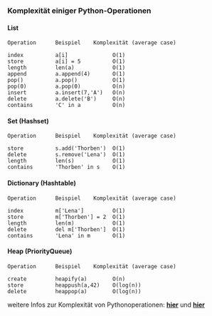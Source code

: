 ### Komplexität einiger Python-Operationen

#### List

```
Operation      Beispiel    Komplexität (average case)

index          a[i]              O(1)
store          a[i] = 5          O(1)
length         len(a)            O(1)
append         a.append(4)       O(1)
pop()          a.pop()           O(1)
pop(0)         a.pop(0)          O(n)
insert         a.insert(7,'A')   O(n)
delete         a.delete('B')     O(n)
contains       'C' in a          O(n)
```

#### Set (Hashset)

```
Operation      Beispiel    Komplexität (average case)

store          s.add('Thorben')  O(1)
delete         s.remove('Lena')  O(1)
length         len(s)            O(1)
contains       'Thorben' in s    O(1)
```

#### Dictionary (Hashtable)

```
Operation      Beispiel    Komplexität (average case)

index          m['Lena']         O(1)
store          m['Thorben'] = 2  O(1)
length         len(m)            O(1)
delete         del m['Thorben']  O(1)
contains       'Lena' in m       O(1)
```

#### Heap (PriorityQueue) 

```
Operation      Beispiel    Komplexität (average case)

create         heapify(a)        O(n)
store          heappush(a,42)    O(log(n))
delete         heappop(a)        O(log(n))
```

weitere Infos zur Komplexität von Pythonoperationen: 
__[hier](https://www.ics.uci.edu/~pattis/ICS-33/lectures/complexitypython.txt)__ und __[hier](https://wiki.python.org/moin/TimeComplexity)__
